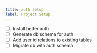 ```yaml
---
title: auth setup
label: Project Setup
---
```


- [ ] Install better auth
- [ ] Generate db schema for auth
- [ ] Add user id relations to existing tables
- [ ] Migrate db with auth schema
